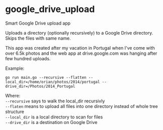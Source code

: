 google_drive_upload
===================

Smart Google Drive upload app

Uploads a directory (optionally recursively) to a Google Drive directory. 
Skips the files with same name.

This app was created after my vacation in Portugal when I've come with over 6.5k photos and the web app at drive.google.com was hanging after few hundred uploads.

Example:

    go run main.go --recursive --flatten --local_dir=/home/orian/photos/2014/portugal --drive_dir=/Photos/2014_Portugal

Where:  
`--recursive` says to walk the local_dir recursivly  
`--flaten` means to upload all files into one directory instead of whole tree structure  
`--local_dir` is a local directory to scan for files  
`--drive_dir` is a destination on Google Drive  
